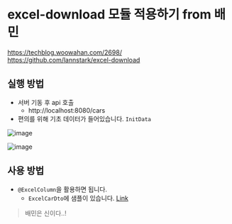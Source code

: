 # excel-download 모듈 적용하기 from 배민

https://techblog.woowahan.com/2698/  
https://github.com/lannstark/excel-download

## 실행 방법

- 서버 기동 후 api 호출
    - http://localhost:8080/cars
- 편의를 위해 기초 데이터가 들어있습니다. `InitData`

![image](https://user-images.githubusercontent.com/55722186/184076100-740c147d-2bbf-40ee-9c62-e1fd155e0f71.png)

![image](https://user-images.githubusercontent.com/55722186/184076319-8a8d8440-ba7d-4056-af8b-24a799da8660.png)

## 사용 방법

- `@ExcelColumn`을 활용하면 됩니다.
    - `ExcelCarDto`에 샘플이 있습니다. [Link](https://github.com/Hyune-c/apply-excel-download-module/blob/master/src/main/java/com/example/applyexceldownloadmodule/car/ExcelCarDto.java)

> 배민은 신이다..!
